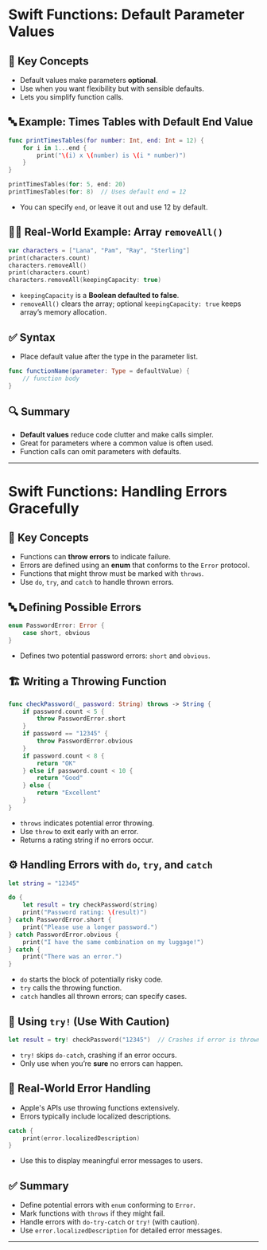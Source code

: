 # Swift Functions: Default Parameter Values

## 🧠 Key Concepts

* Default values make parameters **optional**.
* Use when you want flexibility but with sensible defaults.
* Lets you simplify function calls.

## 🔤 Example: Times Tables with Default End Value

```swift
func printTimesTables(for number: Int, end: Int = 12) {
    for i in 1...end {
        print("\(i) x \(number) is \(i * number)")
    }
}

printTimesTables(for: 5, end: 20)
printTimesTables(for: 8)  // Uses default end = 12
```

* You can specify `end`, or leave it out and use 12 by default.

## 🏃‍♂️ Real-World Example: Array `removeAll()`

```swift
var characters = ["Lana", "Pam", "Ray", "Sterling"]
print(characters.count)
characters.removeAll()
print(characters.count)
characters.removeAll(keepingCapacity: true)
```

* `keepingCapacity` is a **Boolean defaulted to false**.
* `removeAll()` clears the array; optional `keepingCapacity: true` keeps array’s memory allocation.

## ✅ Syntax

* Place default value after the type in the parameter list.

```swift
func functionName(parameter: Type = defaultValue) {
    // function body
}
```

## 🔍 Summary

* **Default values** reduce code clutter and make calls simpler.
* Great for parameters where a common value is often used.
* Function calls can omit parameters with defaults.

---

# Swift Functions: Handling Errors Gracefully

## 🧠 Key Concepts

* Functions can **throw errors** to indicate failure.
* Errors are defined using an **enum** that conforms to the `Error` protocol.
* Functions that might throw must be marked with `throws`.
* Use `do`, `try`, and `catch` to handle thrown errors.

## 🔤 Defining Possible Errors

```swift
enum PasswordError: Error {
    case short, obvious
}
```

* Defines two potential password errors: `short` and `obvious`.

## 🏗 Writing a Throwing Function

```swift
func checkPassword(_ password: String) throws -> String {
    if password.count < 5 {
        throw PasswordError.short
    }
    if password == "12345" {
        throw PasswordError.obvious
    }
    if password.count < 8 {
        return "OK"
    } else if password.count < 10 {
        return "Good"
    } else {
        return "Excellent"
    }
}
```

* `throws` indicates potential error throwing.
* Use `throw` to exit early with an error.
* Returns a rating string if no errors occur.

## ⚙️ Handling Errors with `do`, `try`, and `catch`

```swift
let string = "12345"

do {
    let result = try checkPassword(string)
    print("Password rating: \(result)")
} catch PasswordError.short {
    print("Please use a longer password.")
} catch PasswordError.obvious {
    print("I have the same combination on my luggage!")
} catch {
    print("There was an error.")
}
```

* `do` starts the block of potentially risky code.
* `try` calls the throwing function.
* `catch` handles all thrown errors; can specify cases.

## 🚨 Using `try!` (Use With Caution)

```swift
let result = try! checkPassword("12345")  // Crashes if error is thrown
```

* `try!` skips `do-catch`, crashing if an error occurs.
* Only use when you’re **sure** no errors can happen.

## 📝 Real-World Error Handling

* Apple's APIs use throwing functions extensively.
* Errors typically include localized descriptions.

```swift
catch {
    print(error.localizedDescription)
}
```

* Use this to display meaningful error messages to users.

## ✅ Summary

* Define potential errors with `enum` conforming to `Error`.
* Mark functions with `throws` if they might fail.
* Handle errors with `do-try-catch` or `try!` (with caution).
* Use `error.localizedDescription` for detailed error messages.

---


